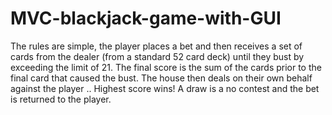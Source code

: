 # MVC-blackjack-game-with-GUI
The rules are simple, the player places a bet and then receives a set of cards from the dealer (from a  standard 52 card deck) until they bust by exceeding the limit of 21. The final score is the sum of the  cards prior to the final card that caused the bust.    The house then deals on their own behalf against the player .. Highest score wins! A draw is a no  contest and the bet is returned to the player. 
